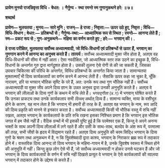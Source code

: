  **प्रायेण मुनयो राजन्निवृत्ता विधि** **-** **षेधत: ।** **नैर्गुण्य** **-** **स्था रमन्ते स्म गुणानुकथने हरे: ॥ ७॥** 

**शब्दार्थ** 

**प्रायेण—** **मुलयतया** **; मुनय:—** **सारे मुनि** **; राजन्—** **हे राजा** **; निवृत्ता:—** **ऊपर उठे हुए, निवृत्त** **; विधि—** **विधि-विधान** **; षेधत:—** **प्रतिबन्धों से** **; नैर्गुण्य-स्था:—** **आध्यात्मिक रूप से स्थित** **; रमन्ते—** **आनन्द लेते हैं** **; स्म—** **प्रकट रूप से** **; गुण-अनुकथने—** **महिमा** **का वर्णन करते हुए** **; हरे:—** **भगवान् की।** **.** 

**हे राजा परीक्षित, मुलयतया सर्वोच्च अध्यात्मवादी, जो विधि-विधानों एवं प्रतिबन्धों से ऊपर** **हैं, भगवान् का गुणगान करने में आनन्द का अनुभव करते हैं।** **तात्पर्य :** सर्वोच्च अध्यात्मवादी मुक्त जीव होता है, अतएव वह विधि-विधानों की सीमा में नहीं आता। ऐसा नवदीक्षित, जो आध्यात्मिक स्तर तक उठने का इच्छुक है, विधि-विधानों के अन्तर्गत गुरु द्वारा मार्गदॢशत होता है। उसकी तुलना ऐसे रोगी से की जा सकती है, जिसका उपचार चिकित्सा की परिधि के अन्तर्गत, विविध प्रतिबन्धों के अन्तर्गत किया जाता है। सामान्यतया मुक्तात्माएँ भी दिव्य कार्यकलापों का वर्णन करने में आनन्द लेती हैं। जैसाकि ऊपर कहा जा चुका है, चूँकि नारायण, हरि या भगवान् भौतिक सृष्टि के परे हैं, अत: उनके रूप तथा गुण भौतिक नहीं हैं। सर्वोच्च अध्यात्मवादी या मुक्त जीव अपने दिव्य ज्ञान के उन्नत अनुभव द्वारा उनकी अनुभूति करते हैं। अतएव वे भगवान् की लीलाओं के दिव्य गुणों के कथन में रुचि लेते हैं। *भगवद्गीता* (४.९) में भगवान् घोषित करते हैं कि उनका प्राकट्य तथा उनके कार्यकलाप सभी *दिव्यम्* अर्थात् दिव्य हैं। सामान्य व्यक्ति, माया के वशीभूत होने के कारण, यह मान लेता है कि भगवान् भी हमारी ही तरह के हैं, अतएव वह भगवान् के नाम, रूप आदि की दिव्य प्रकृति को मानने से इनकार करता है। सर्वोच्च अध्यात्मवादी किसी भी भौतिक वस्तु में रुचि नहीं रखता, अतएव भगवान् के कार्यकलापों के प्रति रुचि रखना इसका निश्चित प्रमाण है कि भगवान् इस भौतिक जगत में हम जैसे नहीं हैं। वैदिक ग्रन्थों में भी इसकी पुष्टि हुई है कि परमेश्वर एक हैं, किन्तु वे अपने अनन्य भक्तों के साथ अपनी दिव्य लीलाओं में लगे रहते हैं और उसी के साथ-साथ, बलदेव के अंश रूप में, परमात्मा की तरह, सभी जीवों के हृदय में विद्यमान रहते हैं। अतएव दिव्य अनुभूति की चरम सिदि्ध भगवान् के दिव्य गुणों के श्रवण तथा अनुकथन में है, न कि निॢवशेषवादी द्वारा काश्य, भगवान् के निराकार ब्रह्म रूप में तदाकार होने में। वास्तविक दिव्य आनन्द तो दिव्य भगवान् के महिमा-गायन में है, उनके निॢवशेष स्वरूप में स्थित होने की अनुभूति में नहीं। किन्तु कुछ लोग ऐसे भी हैं, जो सर्वोच्च अध्यात्मवादी न होकर उनसे घटकर हैं और जो भगवान् के दिव्य कार्यकलापों के वर्णन में रुचि नहीं दिखाते प्रत्युत वे भगवान् के ऐसे कार्यकलापों की व्यालया भगवान् में तदाकार होने के उद्देश्य से करते हैं। 